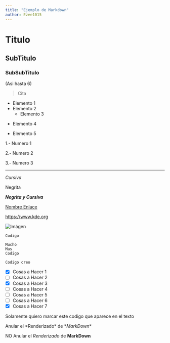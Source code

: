 ```yaml
---
title: "Ejemplo de Markdown"
author: Ezee1015
---
```


# Titulo
## SubTitulo
### SubSubTitulo
(Asi hasta 6)

> Cita

- Elemento 1
- Elemento 2
    - Elemento 3
* Elemento 4
+ Elemento 5


1.- Numero 1

2.- Numero 2

3.- Numero 3

___

*Cursiva*

Negrita

***Negrita y Cursiva***

[Nombre Enlace](https://www.kde.org "Texto cuando te apoyas en el enlace")

<https://www.kde.org>

![Imágen](https://kde.org/announcements/plasma/5/5.22.0/plasma.png)

    Codigo
~~~
Mucho
Mas
Codigo
~~~
```
Codigo creo
```
<!-- No siempre funciona -->

* [x] Cosas a Hacer 1
* [ ] Cosas a Hacer 2
* [x] Cosas a Hacer 3
* [ ] Cosas a Hacer 4
* [ ] Cosas a Hacer 5
* [ ] Cosas a Hacer 6
* [x] Cosas a Hacer 7

Solamente quiero marcar este codigo que aparece en el texto

Anular el \*Renderizado* de \**MarkDown**

NO Anular el *Renderizado* de **MarkDown**
